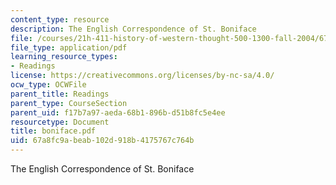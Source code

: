 ```yaml
---
content_type: resource
description: The English Correspondence of St. Boniface
file: /courses/21h-411-history-of-western-thought-500-1300-fall-2004/67a8fc9abeab102d918b4175767c764b_boniface.pdf
file_type: application/pdf
learning_resource_types:
- Readings
license: https://creativecommons.org/licenses/by-nc-sa/4.0/
ocw_type: OCWFile
parent_title: Readings
parent_type: CourseSection
parent_uid: f17b7a97-aeda-68b1-896b-d51b8fc5e4ee
resourcetype: Document
title: boniface.pdf
uid: 67a8fc9a-beab-102d-918b-4175767c764b
---
```

The English Correspondence of St. Boniface